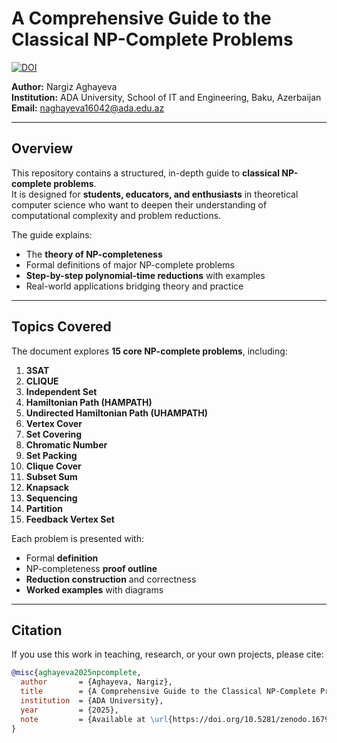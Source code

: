 # A Comprehensive Guide to the Classical NP-Complete Problems
[![DOI](https://zenodo.org/badge/DOI/10.5281/zenodo.16795417.svg)](https://doi.org/10.5281/zenodo.16795417)

**Author:** Nargiz Aghayeva  
**Institution:** ADA University, School of IT and Engineering, Baku, Azerbaijan  
**Email:** naghayeva16042@ada.edu.az  

---

## Overview
This repository contains a structured, in-depth guide to **classical NP-complete problems**.  
It is designed for **students, educators, and enthusiasts** in theoretical computer science who want to deepen their understanding of computational complexity and problem reductions.

The guide explains:
- The **theory of NP-completeness**  
- Formal definitions of major NP-complete problems  
- **Step-by-step polynomial-time reductions** with examples  
- Real-world applications bridging theory and practice  

---

## Topics Covered
The document explores **15 core NP-complete problems**, including:

1. **3SAT**
2. **CLIQUE**
3. **Independent Set**
4. **Hamiltonian Path (HAMPATH)**
5. **Undirected Hamiltonian Path (UHAMPATH)**
6. **Vertex Cover**
7. **Set Covering**
8. **Chromatic Number**
9. **Set Packing**
10. **Clique Cover**
11. **Subset Sum**
12. **Knapsack**
13. **Sequencing**
14. **Partition**
15. **Feedback Vertex Set**

Each problem is presented with:
- Formal **definition**
- NP-completeness **proof outline**
- **Reduction construction** and correctness
- **Worked examples** with diagrams

---

## Citation
If you use this work in teaching, research, or your own projects, please cite:

```bibtex
@misc{aghayeva2025npcomplete,
  author       = {Aghayeva, Nargiz},
  title        = {A Comprehensive Guide to the Classical NP-Complete Problems},
  institution  = {ADA University},
  year         = {2025},
  note         = {Available at \url{https://doi.org/10.5281/zenodo.16795417}}
}

